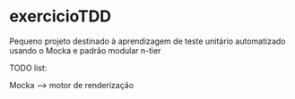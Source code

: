 # exercicioTDD
Pequeno projeto destinado à aprendizagem de teste unitário automatizado usando o Mocka e padrão modular n-tier

TODO list:

Mocka --> motor de renderização

